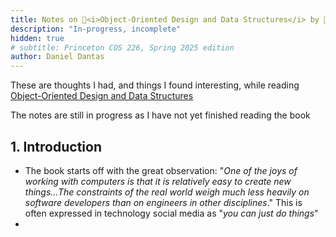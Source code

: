 ```yaml
---
title: Notes on 📕<i>Object-Oriented Design and Data Structures</i> by 🐻Myers & Kozen
description: "In-progress, incomplete"
hidden: true
# subtitle: Princeton COS 226, Spring 2025 edition
author: Daniel Dantas
---
```


These are thoughts I had, and things I found interesting, while reading [Object-Oriented Design and Data Structures](https://andrewcmyers.github.io/oodds/)

The notes are still in progress as I have not yet finished reading the book

## 1. Introduction
- The book starts off with the great observation: "_One of the joys of working with computers is that it is relatively easy to create new things...The constraints of the real world weigh much less heavily on software developers than on engineers in other disciplines_." This is often expressed in technology social media as "_you can just do things_"
- 

